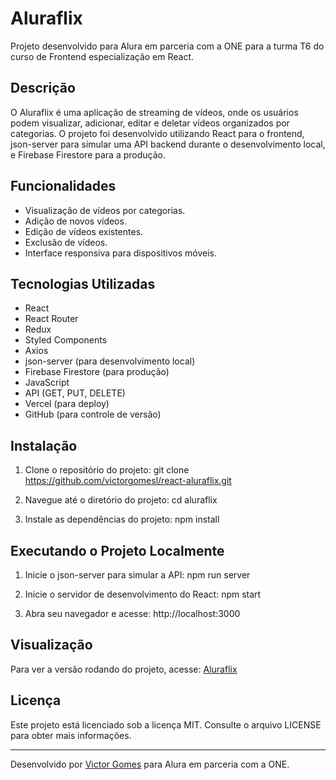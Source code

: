 # Aluraflix

Projeto desenvolvido para Alura em parceria com a ONE para a turma T6 do curso de Frontend especialização em React.

## Descrição

O Aluraflix é uma aplicação de streaming de vídeos, onde os usuários podem visualizar, adicionar, editar e deletar vídeos organizados por categorias. O projeto foi desenvolvido utilizando React para o frontend, json-server para simular uma API backend durante o desenvolvimento local, e Firebase Firestore para a produção.

## Funcionalidades

- Visualização de vídeos por categorias.
- Adição de novos vídeos.
- Edição de vídeos existentes.
- Exclusão de vídeos.
- Interface responsiva para dispositivos móveis.

## Tecnologias Utilizadas

- React
- React Router
- Redux
- Styled Components
- Axios
- json-server (para desenvolvimento local)
- Firebase Firestore (para produção)
- JavaScript
- API (GET, PUT, DELETE)
- Vercel (para deploy)
- GitHub (para controle de versão)

## Instalação

1. Clone o repositório do projeto:
git clone https://github.com/victorgomesl/react-aluraflix.git

2. Navegue até o diretório do projeto:
cd aluraflix

3. Instale as dependências do projeto:
npm install

## Executando o Projeto Localmente

1. Inicie o json-server para simular a API:
npm run server

2. Inicie o servidor de desenvolvimento do React:
npm start

3. Abra seu navegador e acesse:
http://localhost:3000

## Visualização

Para ver a versão rodando do projeto, acesse: [Aluraflix](https://react-aluraflix-gamma.vercel.app/)

## Licença

Este projeto está licenciado sob a licença MIT. Consulte o arquivo LICENSE para obter mais informações.

---

Desenvolvido por [Victor Gomes](https://github.com/victorgomesl) para Alura em parceria com a ONE.
